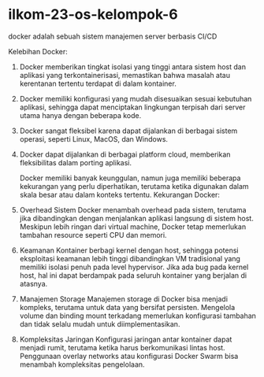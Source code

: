 # ilkom-23-os-kelompok-6
docker adalah sebuah sistem manajemen server berbasis CI/CD

Kelebihan Docker:
1. Docker memberikan tingkat isolasi yang tinggi antara sistem host dan aplikasi yang terkontainerisasi, memastikan bahwa masalah atau kerentanan tertentu terdapat di dalam kontainer.
2. Docker memiliki konfigurasi yang mudah disesuaikan sesuai kebutuhan aplikasi, sehingga dapat menciptakan lingkungan terpisah dari server utama hanya dengan beberapa kode.
3. Docker sangat fleksibel karena dapat dijalankan di berbagai sistem operasi, seperti Linux, MacOS, dan Windows.
4. Docker dapat dijalankan di berbagai platform cloud, memberikan fleksibilitas dalam porting aplikasi.

   Docker memiliki banyak keunggulan, namun juga memiliki beberapa kekurangan yang perlu diperhatikan, terutama ketika digunakan dalam skala besar atau dalam konteks tertentu.
Kekurangan Docker:
1. Overhead Sistem
Docker menambah overhead pada sistem, terutama jika dibandingkan dengan menjalankan aplikasi langsung di sistem host. Meskipun lebih ringan dari virtual machine, Docker tetap memerlukan tambahan resource seperti CPU dan memori.
2. Keamanan
Kontainer berbagi kernel dengan host, sehingga potensi eksploitasi keamanan lebih tinggi dibandingkan VM tradisional yang memiliki isolasi penuh pada level hypervisor. Jika ada bug pada kernel host, hal ini dapat berdampak pada seluruh kontainer yang berjalan di atasnya.
3. Manajemen Storage
Manajemen storage di Docker bisa menjadi kompleks, terutama untuk data yang bersifat persisten. Mengelola volume dan binding mount terkadang memerlukan konfigurasi tambahan dan tidak selalu mudah untuk diimplementasikan.
4. Kompleksitas Jaringan
Konfigurasi jaringan antar kontainer dapat menjadi rumit, terutama ketika harus berkomunikasi lintas host. Penggunaan overlay networks atau konfigurasi Docker Swarm bisa menambah kompleksitas pengelolaan.
